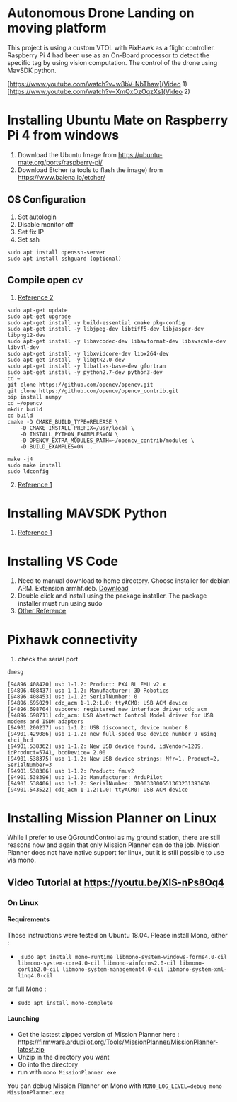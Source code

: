 # Autonomous Drone Landing on moving platform

This project is using a custom VTOL with PixHawk as a flight controller. Raspberry Pi 4 had been use as an On-Board processor to detect the specific tag by using vision computation. The control of the drone using MavSDK python.

[https://www.youtube.com/watch?v=w8bV-NbThaw](Video 1)
[https://www.youtube.com/watch?v=XmQxOzOqzXs](Video 2)

# Installing Ubuntu Mate on Raspberry Pi 4 from windows

1. Download the Ubuntu Image from https://ubuntu-mate.org/ports/raspberry-pi/
2. Download Etcher (a tools to flash the image) from https://www.balena.io/etcher/

## OS Configuration

1. Set autologin
2. Disable monitor off
3. Set fix IP
4. Set ssh
````
sudo apt install openssh-server
sudo apt install sshguard (optional)
````

## Compile open cv

1. [Reference 2](https://www.philipzucker.com/installing-opencv-3-aruco-raspberry-pi-3/)
````
sudo apt-get update
sudo apt-get upgrade
sudo apt-get install -y build-essential cmake pkg-config
sudo apt-get install -y libjpeg-dev libtiff5-dev libjasper-dev libpng12-dev
sudo apt-get install -y libavcodec-dev libavformat-dev libswscale-dev libv4l-dev
sudo apt-get install -y libxvidcore-dev libx264-dev
sudo apt-get install -y libgtk2.0-dev
sudo apt-get install -y libatlas-base-dev gfortran
sudo apt-get install -y python2.7-dev python3-dev
cd ~
git clone https://github.com/opencv/opencv.git
git clone https://github.com/opencv/opencv_contrib.git
pip install numpy
cd ~/opencv
mkdir build
cd build
cmake -D CMAKE_BUILD_TYPE=RELEASE \
    -D CMAKE_INSTALL_PREFIX=/usr/local \
    -D INSTALL_PYTHON_EXAMPLES=ON \
    -D OPENCV_EXTRA_MODULES_PATH=~/opencv_contrib/modules \
    -D BUILD_EXAMPLES=ON ..

make -j4
sudo make install
sudo ldconfig
````
2. [Reference 1](https://docs.opencv.org/master/d7/d9f/tutorial_linux_install.html)

# Installing MAVSDK Python
1. [Reference 1](https://github.com/mavlink/MAVSDK-Python)

# Installing VS Code
1. Need to manual download to home directory. Choose installer for debian ARM. Extension armhf.deb. [Download](https://code.visualstudio.com/#alt-downloads)
2. Double click and install using the package installer. The package installer must run using sudo
3. [Other Reference](https://pimylifeup.com/raspberry-pi-visual-studio-code/)

# Pixhawk connectivity
1. check the serial port
````
dmesg

[94896.408420] usb 1-1.2: Product: PX4 BL FMU v2.x
[94896.408437] usb 1-1.2: Manufacturer: 3D Robotics
[94896.408453] usb 1-1.2: SerialNumber: 0
[94896.695029] cdc_acm 1-1.2:1.0: ttyACM0: USB ACM device
[94896.698704] usbcore: registered new interface driver cdc_acm
[94896.698711] cdc_acm: USB Abstract Control Model driver for USB modems and ISDN adapters
[94901.200237] usb 1-1.2: USB disconnect, device number 8
[94901.429086] usb 1-1.2: new full-speed USB device number 9 using xhci_hcd
[94901.538362] usb 1-1.2: New USB device found, idVendor=1209, idProduct=5741, bcdDevice= 2.00
[94901.538375] usb 1-1.2: New USB device strings: Mfr=1, Product=2, SerialNumber=3
[94901.538386] usb 1-1.2: Product: fmuv2
[94901.538396] usb 1-1.2: Manufacturer: ArduPilot
[94901.538406] usb 1-1.2: SerialNumber: 3D0033000551363231393630
[94901.543522] cdc_acm 1-1.2:1.0: ttyACM0: USB ACM device

````

# Installing Mission Planner on Linux

While I prefer to use QGroundControl as my ground station, there are still reasons now and again that only Mission Planner can do the job. Mission Planner does not have native support for linux, but it is still possible to use via mono.

## Video Tutorial at https://youtu.be/XIS-nPs8Oq4

### On Linux

#### Requirements

Those instructions were tested on Ubuntu 18.04.
Please install Mono, either :
- ` sudo apt install mono-runtime libmono-system-windows-forms4.0-cil libmono-system-core4.0-cil libmono-winforms2.0-cil libmono-corlib2.0-cil libmono-system-management4.0-cil libmono-system-xml-linq4.0-cil`

or full Mono :
- `sudo apt install mono-complete`

#### Launching

- Get the lastest zipped version of Mission Planner here : https://firmware.ardupilot.org/Tools/MissionPlanner/MissionPlanner-latest.zip
- Unzip in the directory you want
- Go into the directory
- run with `mono MissionPlanner.exe`

You can debug Mission Planner on Mono with `MONO_LOG_LEVEL=debug mono MissionPlanner.exe`
